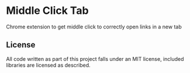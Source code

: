 # Middle Click Tab

Chrome extension to get middle click to correctly open links in a new tab

## License

All code written as part of this project falls under an MIT license, included libraries are licensed as described.